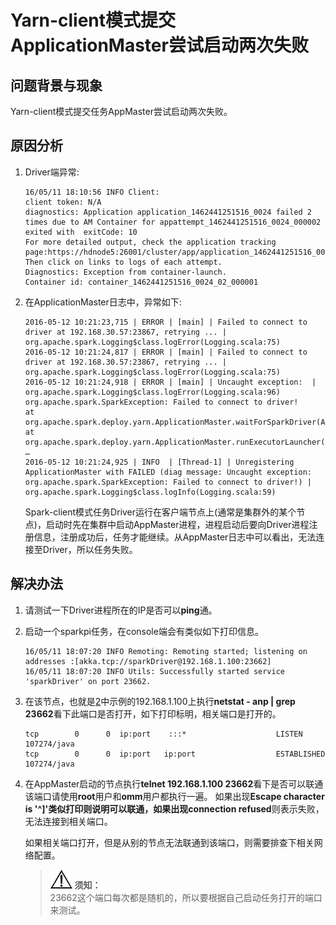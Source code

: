 # Yarn-client模式提交ApplicationMaster尝试启动两次失败<a name="ZH-CN_TOPIC_0183415852"></a>

## 问题背景与现象<a name="zh-cn_topic_0167276500_s7f0794d3c3ab4fe789816d7e1850311c"></a>

Yarn-client模式提交任务AppMaster尝试启动两次失败。

## 原因分析<a name="zh-cn_topic_0167276500_sed50e339dfb64035a070c991a92730f8"></a>

1.  Driver端异常:

    ```
    16/05/11 18:10:56 INFO Client: 
    client token: N/A
    diagnostics: Application application_1462441251516_0024 failed 2 times due to AM Container for appattempt_1462441251516_0024_000002 exited with  exitCode: 10
    For more detailed output, check the application tracking page:https://hdnode5:26001/cluster/app/application_1462441251516_0024 Then click on links to logs of each attempt.
    Diagnostics: Exception from container-launch.
    Container id: container_1462441251516_0024_02_000001
    ```

2.  在ApplicationMaster日志中，异常如下:

    ```
    2016-05-12 10:21:23,715 | ERROR | [main] | Failed to connect to driver at 192.168.30.57:23867, retrying ... | org.apache.spark.Logging$class.logError(Logging.scala:75)
    2016-05-12 10:21:24,817 | ERROR | [main] | Failed to connect to driver at 192.168.30.57:23867, retrying ... | org.apache.spark.Logging$class.logError(Logging.scala:75)
    2016-05-12 10:21:24,918 | ERROR | [main] | Uncaught exception:  | org.apache.spark.Logging$class.logError(Logging.scala:96)
    org.apache.spark.SparkException: Failed to connect to driver!
    at org.apache.spark.deploy.yarn.ApplicationMaster.waitForSparkDriver(ApplicationMaster.scala:426)
    at org.apache.spark.deploy.yarn.ApplicationMaster.runExecutorLauncher(ApplicationMaster.scala:292)
    …
    2016-05-12 10:21:24,925 | INFO  | [Thread-1] | Unregistering ApplicationMaster with FAILED (diag message: Uncaught exception: org.apache.spark.SparkException: Failed to connect to driver!) | org.apache.spark.Logging$class.logInfo(Logging.scala:59)
    ```

    Spark-client模式任务Driver运行在客户端节点上\(通常是集群外的某个节点\)，启动时先在集群中启动AppMaster进程，进程启动后要向Driver进程注册信息，注册成功后，任务才能继续。从AppMaster日志中可以看出，无法连接至Driver，所以任务失败。


## 解决办法<a name="zh-cn_topic_0167276500_s9b29e9124eb5445297faeccce2c0517a"></a>

1.  请测试一下Driver进程所在的IP是否可以**ping**通。
2.  <a name="zh-cn_topic_0167276500_lcdf10c2839fb4dacb8a35eb3ec499c87"></a>启动一个sparkpi任务，在console端会有类似如下打印信息。

    ```
    16/05/11 18:07:20 INFO Remoting: Remoting started; listening on addresses :[akka.tcp://sparkDriver@192.168.1.100:23662]
    16/05/11 18:07:20 INFO Utils: Successfully started service 'sparkDriver' on port 23662.
    ```

3.  在该节点，也就是[2](#zh-cn_topic_0167276500_lcdf10c2839fb4dacb8a35eb3ec499c87)中示例的192.168.1.100上执行**netstat - anp | grep 23662**看下此端口是否打开，如下打印标明，相关端口是打开的。

    ```
    tcp        0      0  ip:port    :::*                    LISTEN      107274/java        
    tcp        0      0  ip:port   ip:port                  ESTABLISHED 107274/java        
    ```

4.  在AppMaster启动的节点执行**telnet 192.168.1.100 23662**看下是否可以联通该端口请使用**root**用户和**omm**用户都执行一遍。 如果出现**Escape character is '^\]'**类似打印则说明可以联通，如果出现**connection refused**则表示失败，无法连接到相关端口。

    如果相关端口打开，但是从别的节点无法联通到该端口，则需要排查下相关网络配置。

    >![](public_sys-resources/icon-notice.gif) **须知：**   
    >23662这个端口每次都是随机的，所以要根据自己启动任务打开的端口来测试。  


